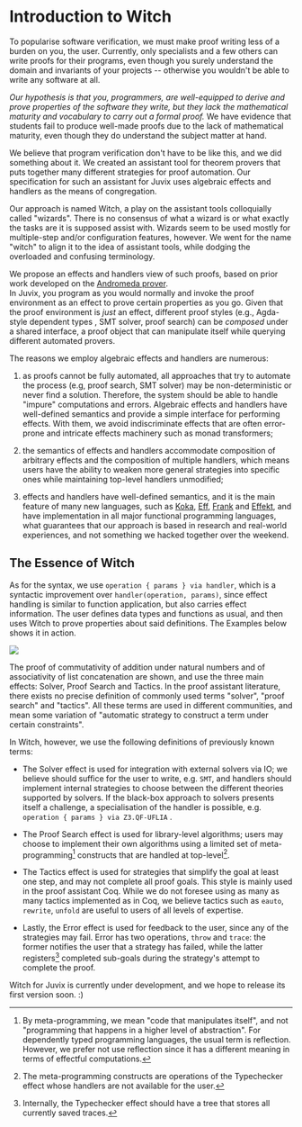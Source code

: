 # Introduction to Witch

To popularise software verification, we must make proof writing less of
a burden on you, the user. Currently, only specialists and a few others 
can write proofs for their programs, even though you surely understand
the domain and invariants of your projects -- otherwise you wouldn't
be able to write any software at all.

*Our hypothesis is that you, programmers, are
well-equipped to derive and prove properties of the software they write,
but they lack the mathematical maturity and vocabulary to carry out a
formal proof.* We have evidence that students fail to produce well-made
proofs due to the lack of mathematical maturity, even though they do
understand the subject matter at hand.

We believe that program verification don't have to be like this,
and we did something about it. We created an assistant tool for theorem provers
that puts together many different strategies for proof automation. Our
specification for such an assistant for Juvix uses algebraic effects and
handlers as the means of congregation.

Our approach is named Witch, a play on the
assistant tools colloquially called "wizards". There is no consensus of what a
wizard is or what exactly the tasks are it is supposed assist with. Wizards seem
to be used mostly for multiple-step and/or configuration features, however. We
went for the name "witch" to align it to the idea of assistant tools,
while dodging the overloaded and confusing terminology.

We propose an effects and handlers view of such proofs,
based on prior work developed on the [Andromeda
prover](https://www.andromeda-prover.org).  
In Juvix, you program as you would normally and
invoke the proof environment as an effect to prove certain properties as
you go. Given that the proof environment is *just* an effect, different proof
styles (e.g., Agda-style dependent types , 
SMT solver, proof search) can be _composed_ under a shared interface, a
proof object that can manipulate itself while querying different
automated provers.

The reasons we employ algebraic effects and handlers are numerous:

1.  as proofs cannot be fully automated, all approaches that try to
    automate the process (e.g, proof search, SMT solver) may be
    non-deterministic or never find a solution. Therefore, the system
    should be able to handle "impure" computations and errors. Algebraic
    effects and handlers have well-defined semantics and provide a
    simple interface for performing effects. With them, we avoid
    indiscriminate effects that are often error-prone and intricate
    effects machinery such as monad transformers;

2.  the semantics of effects and handlers accommodate composition of
    arbitrary effects and the composition of multiple handlers, which
    means users have the ability to weaken more general strategies into
    specific ones while maintaining top-level handlers unmodified;

3.  effects and handlers have well-defined semantics, and it is the main
    feature of many new languages, such as
    [Koka](https://koka-lang.github.io/koka/doc/index.html),
    [Eff](https://www.eff-lang.org), [Frank](https://github.com/frank-lang) and 
    [Effekt](https://effekt-lang.org), and have implementation in all major
    functional programming languages, what guarantees that our approach is based
    in research and real-world experiences, and not something we hacked together
    over the weekend. 

## The Essence of Witch

As for the syntax, we use `operation { params } via handler`, which is
a syntactic improvement over `handler(operation, params)`, since effect handling
is similar to function application, but also carries effect information.
The user defines data types and functions as usual, and then uses
Witch to prove properties about said definitions. The Examples below
shows it in action.

![](paper/image/witch.svg)

The proof of commutativity of addition under
natural numbers and of associativity of list concatenation are shown,
and use the three main effects: Solver, Proof Search and Tactics. In the
proof assistant literature, there exists no precise definition of
commonly used terms "solver", "proof search" and "tactics". All these
terms are used in different communities, and mean some variation of
"automatic strategy to construct a term under certain constraints".


In Witch, however, we use the following definitions of previously known terms:

-   The Solver effect is used for integration with external solvers via
    IO; we believe should suffice for the user to write, e.g. `SMT`, and
    handlers should implement internal strategies to choose between the
    different theories supported by solvers. If the black-box approach
    to solvers presents itself a challenge, a specialisation of the
    handler is possible, e.g. `operation { params } via Z3.QF-UFLIA`
    .

-   The Proof Search effect is used for library-level algorithms; users
    may choose to implement their own algorithms using a limited set of
    meta-programming[^1] constructs that are handled at top-level[^2].

-   The Tactics effect is used for strategies that simplify the goal at
    least one step, and may not complete all proof goals. This style is
    mainly used in the proof assistant Coq. While we do not foresee
    using as many as many tactics implemented as in Coq, we believe
    tactics such as `eauto`, `rewrite`, `unfold` are useful to users of
    all levels of expertise.

-   Lastly, the Error effect is used for feedback to the user, since any
    of the strategies may fail. Error has two operations, `throw` and
    `trace`: the former notifies the user that a strategy has failed,
    while the latter registers[^3] completed sub-goals during the
    strategy's attempt to complete the proof.

Witch for Juvix is currently under development, and we hope to release its first
version soon. :)

[^1]: By meta-programming, we mean "code that manipulates itself", and
    not "programming that happens in a higher level of abstraction". For
    dependently typed programming languages, the usual term is
    reflection. However, we prefer not use reflection since it has
    a different meaning in terms of effectful computations.

[^2]: The meta-programming constructs are operations of the Typechecker
    effect whose handlers are not available for the user.

[^3]: Internally, the Typechecker effect should have a tree that stores
    all currently saved traces.
